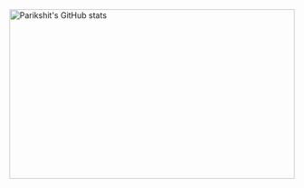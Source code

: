 
<a href="https://profile-summary-for-github.com/user/sachajoy">
  <img align="left" height="300px" width="100%" src="https://github-readme-stats.vercel.app/api?theme=light&username=sachajoy&show_icons=true&line_height=27&count_private=true&include_all_commits=true" alt="Parikshit's GitHub stats"/>
  </a>

<!--
**sachajoy/sachajoy** is a ✨ _special_ ✨ repository because its `README.md` (this file) appears on your GitHub profile.

Here are some ideas to get you started:

- 🔭 I’m currently working on ...
- 🌱 I’m currently learning ...
- 👯 I’m looking to collaborate on ...
- 🤔 I’m looking for help with ...
- 💬 Ask me about ...
- 📫 How to reach me: ...
- 😄 Pronouns: ...
- ⚡ Fun fact: ...
-->

